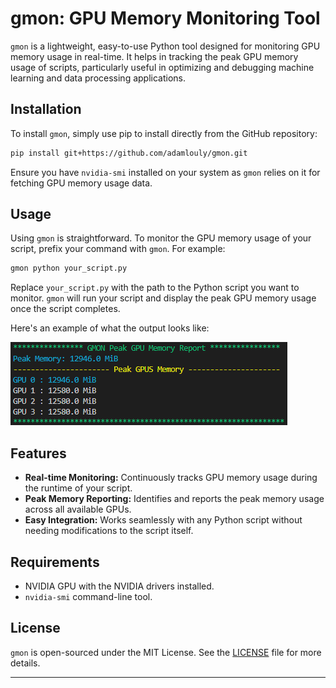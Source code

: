# gmon: GPU Memory Monitoring Tool

`gmon` is a lightweight, easy-to-use Python tool designed for monitoring GPU memory usage in real-time. It helps in tracking the peak GPU memory usage of scripts, particularly useful in optimizing and debugging machine learning and data processing applications.

## Installation

To install `gmon`, simply use pip to install directly from the GitHub repository:

```bash
pip install git+https://github.com/adamlouly/gmon.git
```

Ensure you have `nvidia-smi` installed on your system as `gmon` relies on it for fetching GPU memory usage data.

## Usage

Using `gmon` is straightforward. To monitor the GPU memory usage of your script, prefix your command with `gmon`. For example:

```bash
gmon python your_script.py
```

Replace `your_script.py` with the path to the Python script you want to monitor. `gmon` will run your script and display the peak GPU memory usage once the script completes.

Here's an example of what the output looks like:

![Output Screenshot](examples/images/output.png)


## Features

- **Real-time Monitoring:** Continuously tracks GPU memory usage during the runtime of your script.
- **Peak Memory Reporting:** Identifies and reports the peak memory usage across all available GPUs.
- **Easy Integration:** Works seamlessly with any Python script without needing modifications to the script itself.

## Requirements

- NVIDIA GPU with the NVIDIA drivers installed.
- `nvidia-smi` command-line tool.

## License

`gmon` is open-sourced under the MIT License. See the [LICENSE](LICENSE) file for more details.

---